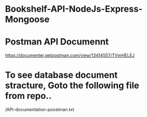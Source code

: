 # Bookshelf-API-NodeJs-Express-Mongoose

# Postman API Documennt 

https://documenter.getpostman.com/view/13414557/TVmHELEJ

# To see database document stracture, Goto the following file from repo..

/API-documentation-poostman.txt


